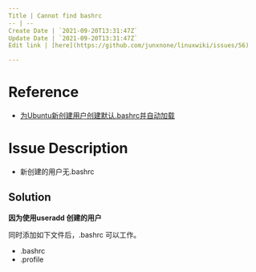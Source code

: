 ```yaml
---
Title | Cannot find bashrc
-- | --
Create Date | `2021-09-20T13:31:47Z`
Update Date | `2021-09-20T13:31:47Z`
Edit link | [here](https://github.com/junxnone/linuxwiki/issues/56)

---
```

#  Reference
- [为Ubuntu新创建用户创建默认.bashrc并自动加载](为Ubuntu新创建用户创建默认.bashrc并自动加载)


# Issue Description
-  新创建的用户无.bashrc 

## Solution

**因为使用useradd 创建的用户**


同时添加如下文件后，.bashrc 可以工作。
- .bashrc
- .profile


